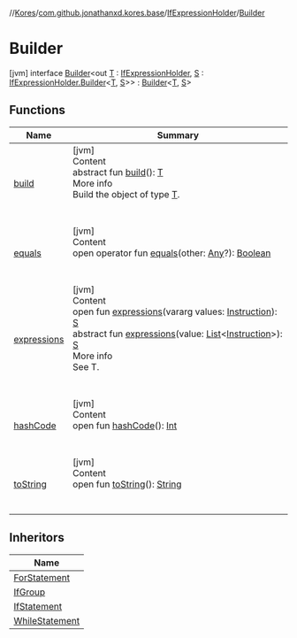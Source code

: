//[Kores](../../../index.md)/[com.github.jonathanxd.kores.base](../../index.md)/[IfExpressionHolder](../index.md)/[Builder](index.md)



# Builder  
 [jvm] interface [Builder](index.md)<out [T](index.md) : [IfExpressionHolder](../index.md), [S](index.md) : [IfExpressionHolder.Builder](index.md)<[T](index.md), [S](index.md)>> : [Builder](../../../com.github.jonathanxd.kores.builder/-builder/index.md)<[T](index.md), [S](index.md)>    


## Functions  
  
|  Name|  Summary| 
|---|---|
| <a name="com.github.jonathanxd.kores.builder/Builder/build/#/PointingToDeclaration/"></a>[build](../../../com.github.jonathanxd.kores.builder/-builder/build.md)| <a name="com.github.jonathanxd.kores.builder/Builder/build/#/PointingToDeclaration/"></a>[jvm]  <br>Content  <br>abstract fun [build](../../../com.github.jonathanxd.kores.builder/-builder/build.md)(): [T](index.md)  <br>More info  <br>Build the object of type [T](../../../com.github.jonathanxd.kores.builder/-builder/index.md).  <br><br><br>
| <a name="kotlin/Any/equals/#kotlin.Any?/PointingToDeclaration/"></a>[equals](../../../com.github.jonathanxd.kores.util/-simple-resolver/index.md#%5Bkotlin%2FAny%2Fequals%2F%23kotlin.Any%3F%2FPointingToDeclaration%2F%5D%2FFunctions%2F-1211764316)| <a name="kotlin/Any/equals/#kotlin.Any?/PointingToDeclaration/"></a>[jvm]  <br>Content  <br>open operator fun [equals](../../../com.github.jonathanxd.kores.util/-simple-resolver/index.md#%5Bkotlin%2FAny%2Fequals%2F%23kotlin.Any%3F%2FPointingToDeclaration%2F%5D%2FFunctions%2F-1211764316)(other: [Any](https://kotlinlang.org/api/latest/jvm/stdlib/kotlin/-any/index.html)?): [Boolean](https://kotlinlang.org/api/latest/jvm/stdlib/kotlin/-boolean/index.html)  <br><br><br>
| <a name="com.github.jonathanxd.kores.base/IfExpressionHolder.Builder/expressions/#kotlin.Array[com.github.jonathanxd.kores.Instruction]/PointingToDeclaration/"></a>[expressions](expressions.md)| <a name="com.github.jonathanxd.kores.base/IfExpressionHolder.Builder/expressions/#kotlin.Array[com.github.jonathanxd.kores.Instruction]/PointingToDeclaration/"></a>[jvm]  <br>Content  <br>open fun [expressions](expressions.md)(vararg values: [Instruction](../../../com.github.jonathanxd.kores/-instruction/index.md)): [S](index.md)  <br>abstract fun [expressions](expressions.md)(value: [List](https://kotlinlang.org/api/latest/jvm/stdlib/kotlin.collections/-list/index.html)<[Instruction](../../../com.github.jonathanxd.kores/-instruction/index.md)>): [S](index.md)  <br>More info  <br>See T.  <br><br><br>
| <a name="kotlin/Any/hashCode/#/PointingToDeclaration/"></a>[hashCode](../../../com.github.jonathanxd.kores.util/-simple-resolver/index.md#%5Bkotlin%2FAny%2FhashCode%2F%23%2FPointingToDeclaration%2F%5D%2FFunctions%2F-1211764316)| <a name="kotlin/Any/hashCode/#/PointingToDeclaration/"></a>[jvm]  <br>Content  <br>open fun [hashCode](../../../com.github.jonathanxd.kores.util/-simple-resolver/index.md#%5Bkotlin%2FAny%2FhashCode%2F%23%2FPointingToDeclaration%2F%5D%2FFunctions%2F-1211764316)(): [Int](https://kotlinlang.org/api/latest/jvm/stdlib/kotlin/-int/index.html)  <br><br><br>
| <a name="kotlin/Any/toString/#/PointingToDeclaration/"></a>[toString](../../../com.github.jonathanxd.kores.util/-simple-resolver/index.md#%5Bkotlin%2FAny%2FtoString%2F%23%2FPointingToDeclaration%2F%5D%2FFunctions%2F-1211764316)| <a name="kotlin/Any/toString/#/PointingToDeclaration/"></a>[jvm]  <br>Content  <br>open fun [toString](../../../com.github.jonathanxd.kores.util/-simple-resolver/index.md#%5Bkotlin%2FAny%2FtoString%2F%23%2FPointingToDeclaration%2F%5D%2FFunctions%2F-1211764316)(): [String](https://kotlinlang.org/api/latest/jvm/stdlib/kotlin/-string/index.html)  <br><br><br>


## Inheritors  
  
|  Name| 
|---|
| <a name="com.github.jonathanxd.kores.base/ForStatement.Builder///PointingToDeclaration/"></a>[ForStatement](../../-for-statement/-builder/index.md)
| <a name="com.github.jonathanxd.kores.base/IfGroup.Builder///PointingToDeclaration/"></a>[IfGroup](../../-if-group/-builder/index.md)
| <a name="com.github.jonathanxd.kores.base/IfStatement.Builder///PointingToDeclaration/"></a>[IfStatement](../../-if-statement/-builder/index.md)
| <a name="com.github.jonathanxd.kores.base/WhileStatement.Builder///PointingToDeclaration/"></a>[WhileStatement](../../-while-statement/-builder/index.md)

